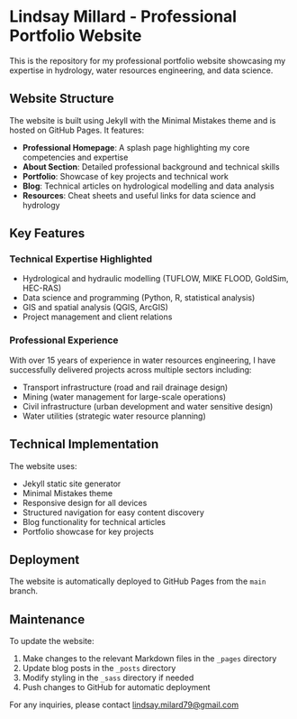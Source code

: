 # Lindsay Millard - Professional Portfolio Website

This is the repository for my professional portfolio website showcasing my expertise in hydrology, water resources engineering, and data science.

## Website Structure

The website is built using Jekyll with the Minimal Mistakes theme and is hosted on GitHub Pages. It features:

- **Professional Homepage**: A splash page highlighting my core competencies and expertise
- **About Section**: Detailed professional background and technical skills
- **Portfolio**: Showcase of key projects and technical work
- **Blog**: Technical articles on hydrological modelling and data analysis
- **Resources**: Cheat sheets and useful links for data science and hydrology

## Key Features

### Technical Expertise Highlighted

- Hydrological and hydraulic modelling (TUFLOW, MIKE FLOOD, GoldSim, HEC-RAS)
- Data science and programming (Python, R, statistical analysis)
- GIS and spatial analysis (QGIS, ArcGIS)
- Project management and client relations

### Professional Experience

With over 15 years of experience in water resources engineering, I have successfully delivered projects across multiple sectors including:

- Transport infrastructure (road and rail drainage design)
- Mining (water management for large-scale operations)
- Civil infrastructure (urban development and water sensitive design)
- Water utilities (strategic water resource planning)

## Technical Implementation

The website uses:

- Jekyll static site generator
- Minimal Mistakes theme
- Responsive design for all devices
- Structured navigation for easy content discovery
- Blog functionality for technical articles
- Portfolio showcase for key projects

## Deployment

The website is automatically deployed to GitHub Pages from the `main` branch.

## Maintenance

To update the website:

1. Make changes to the relevant Markdown files in the `_pages` directory
2. Update blog posts in the `_posts` directory
3. Modify styling in the `_sass` directory if needed
4. Push changes to GitHub for automatic deployment

For any inquiries, please contact lindsay.milard79@gmail.com

